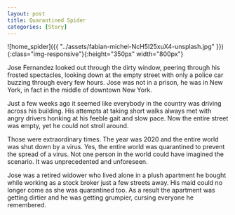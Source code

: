 ```yaml
---
layout: post
title: Quarantined Spider
categories: [Story]
---
```


![home_spider]({{ "../assets/fabian-michel-NcH5I25xuX4-unsplash.jpg" }}){:class="img-responsive"}{:height="350px" width="800px"}

Jose Fernandez looked out through the dirty window, peering through his frosted spectacles, looking down at the empty street with only a police car buzzing through every few hours. Jose was not in a prison, he was in New York, in fact in the middle of downtown New York.

Just a few weeks ago it seemed like everybody in the country was driving across his building. His attempts at taking short walks always met with angry drivers honking at his feeble gait and slow pace. Now the entire street was empty, yet he could not stroll around.

Those were extraordinary times. The year was 2020 and the entire world was shut down by a virus. Yes, the entire world was quarantined to prevent the spread of a virus.
Not one person in the world could have imagined the scenario. It was unprecedented and unforeseen.

Jose was a retired widower who lived alone in a plush apartment he bought while working as a stock broker just a few streets away. His maid could no longer come as she was quarantined too. As a result the apartment was getting dirtier and he was getting grumpier, cursing everyone he remembered.
